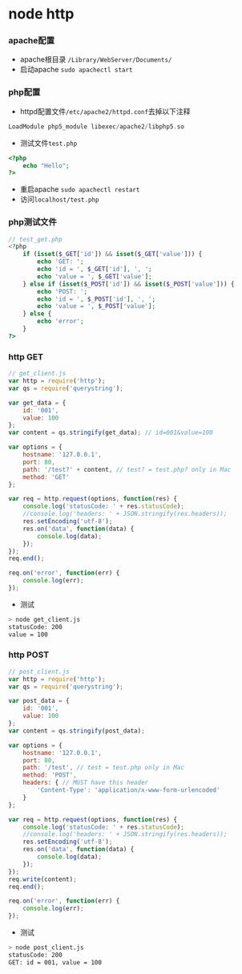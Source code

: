 # node http

### apache配置

- apache根目录 `/Library/WebServer/Documents/`
- 启动apache `sudo apachectl start`

### php配置

- httpd配置文件`/etc/apache2/httpd.conf`去掉以下注释

```c
LoadModule php5_module libexec/apache2/libphp5.so
```

- 测试文件`test.php`

```php
<?php
	echo "Hello";
?>
```

- 重启apache `sudo apachectl restart`
- 访问`localhost/test.php`

### php测试文件

```php
// test_get.php
<?php
    if (isset($_GET['id']) && isset($_GET['value'])) {
        echo 'GET: ';
        echo 'id = ', $_GET['id'], ', ';
        echo 'value = ', $_GET['value'];
    } else if (isset($_POST['id']) && isset($_POST['value'])) {
        echo 'POST: ';
        echo 'id = ', $_POST['id'], ', ';
        echo 'value = ', $_POST['value'];
    } else {
        echo 'error';
    }
?>
```

### http GET

```javascript
// get_client.js
var http = require('http');
var qs = require('querystring');

var get_data = {
    id: '001',
    value: 100
};
var content = qs.stringify(get_data); // id=001&value=100

var options = {
    hostname: '127.0.0.1',
    port: 80,
    path: '/test?' + content, // test? = test.php? only in Mac
    method: 'GET'
};

var req = http.request(options, function(res) {
    console.log('statusCode: ' + res.statusCode);
    //console.log('headers: ' + JSON.stringify(res.headers));
    res.setEncoding('utf-8');
    res.on('data', function(data) {
        console.log(data);
    });
});
req.end();

req.on('error', function(err) {
    console.log(err);
});
```

- 测试

```bash
> node get_client.js
statusCode: 200
value = 100
```

### http POST

```javascript
// post_client.js
var http = require('http');
var qs = require('querystring');

var post_data = {
    id: '001',
    value: 100
};
var content = qs.stringify(post_data);

var options = {
    hostname: '127.0.0.1',
    port: 80,
    path: '/test', // test = test.php only in Mac
    method: 'POST',
    headers: { // MUST have this header
        'Content-Type': 'application/x-www-form-urlencoded'
    }
};

var req = http.request(options, function(res) {
    console.log('statusCode: ' + res.statusCode);
    //console.log('headers: ' + JSON.stringify(res.headers));
    res.setEncoding('utf-8');
    res.on('data', function(data) {
        console.log(data);
    });
});
req.write(content);
req.end();

req.on('error', function(err) {
    console.log(err);
});
```

- 测试

```bash
> node post_client.js
statusCode: 200
GET: id = 001, value = 100
```
